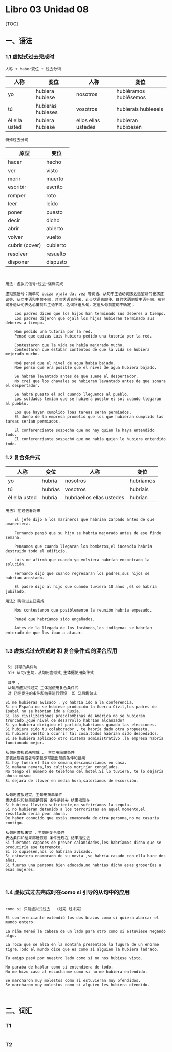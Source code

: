 # Libro 03 Unidad 08

[TOC]

## 一、语法

### 1.1 虚拟式过去完成时

```
人称 + haber变位 + 过去分词
```

| 人称          | 变位              | 人称                | 变位                  |
| ------------- | ----------------- | ------------------- | --------------------- |
| yo            | hubiera hubiese   | nosotros            | hubiéramos hubiésemos |
| tú            | hubieras hubieses | vosotros            | hubierais hubieseis   |
| él ella usted | hubiera hubiese   | ellos ellas ustedes | hubieran hubioesen    |

```
特殊过去分词
```

| 原型            | 变位     |
| --------------- | -------- |
| hacer           | hecho    |
| ver             | visto    |
| morir           | muerto   |
| escribir        | escrito  |
| romper          | roto     |
| leer            | leído    |
| poner           | puesto   |
| decir           | dicho    |
| abrir           | abierto  |
| volver          | vuelto   |
| cubrir  (cover) | cubierto |
| resolver        | resuelto |
| disponer        | dispusto |

```


用法：虚拟式信号+过去+强调完成

虚拟式信号：简单句 quiza ojala dal vez 等词语、从句中主语动词表达愿望命令要求建议等、从句主语和主句不同，时间状语表将来，让步状语表即使、目的状语前后主语不同，形容词补语从句表达心情前后主语不同，名词补语从句，定语从句前置词不确定；

    Los padres dicen que los hijos han terminado sus deberes a tiempo.
    Los padres dijeron que ojalá los hijos hubieran terminado sus deberes a tiempo.

    Han pedido una tutoría por la red.
    Pensé que quizás Luis hubiera pedido una tutoría por la red.

    Contestaron que la vida se había mejorado mucho.
    Contestaron que estaban contentos de que la vida se hubiera mejorado mucho.

    Noé pensó que el nivel de agua había bajado.
    Noé pensó que era posible que el nivel de agua hubiera bajado.

    Se habrán levantado antes de que suene el despertador.
    No creí que los chavales se hubieran levantado antes de que sonara el despertador.

    Se habrá puesto el sol cuando lleguemos al pueblo.
    Los soldados temían que se hubiera puesto el sol cuando llegaran al pueblo.

    Los que hayan cumplido loas tareas serán permiados.
    El dueño de la empresa prometió que los que hubieran cumplido las tareas serían permiados.

    El conferenciante sospecha que no hay quien le haya entendido todo.
    El conferenciante sospechó que no había quien le hubiera entendido todo.

```

  

### 1.2 复合条件式

| 人称          | 变位    | 人称                      | 变位      |
| ------------- | ------- | ------------------------- | --------- |
| yo            | hubría  | nosotros                  | hubríamos |
| tú            | hubrías | vosotros                  | hubríais  |
| él ella usted | hubría  | hubríaellos ellas ustedes | hubrían   |

```
用法1 在过去看将来

	El jefe dijo a los marineros que habrían zarpado antes de que amaneciera.

	Fernando pensó que su hijo se habría mejorado antes de ese finde semana.

	Pensamos que cuando llegaran los bomberos,el incendio habría destruido todo el edificio.

	Luis me afirmó que cuando yo volviera habrían encontrado la solución.

	Fernando dijo que cuando regresaran los padres,sus hijos se habrían acostado.

	El padre dijo al hijo que cuando tuviera 18 años ,él se habría jubilado.

用法2 猜测过去已完成

	Nos contestaron que posiblemente la reunión habría empezado.
	
	Pensé que habríamos sido engañados.
	
	Antes de la llegada de los foráneos,los indígenas se habrían enterado de que los iban a atacar.
 

```

### 1.3 虚拟式过去完成时 和 复合条件式 的混合应用

```
 
 Si 引导的条件句
 Si+ 从句/主句，从句用虚拟式,主体据使用条件式
 
 其中 , 
 从句用虚拟式过完 主体据使用复合条件式
 对 已经发生的条件和结果进行假设  即 马后炮句式
 
Si me hubieras avisado , yo habría ido a la conferencia.
Si en España no se hubiese producido la Guerra Civil,los padres de Isabel no se habrían ido a Rusia.
Si las civilizaciones precolombinas de América no se hubieran truncado,¿qué nivel de desarrollo habrían alcanzado?
Si yo hubiera dirigido el partido,habríamos ganado las elecciones.
Si hubiera sido tu colaborador , te habría dado otra propuesta.
Si hubiera vuelto a ocurrir tal cosa,todos habrían sido despedidos.
Si se hubiera aplicado otro sistema administrativo ,la empresa habría funcionado mejor.

从句用虚拟式未完成 ， 主句用简单条件
即表达现在或者将来极少可能出现的条件和结果
Si hoy fuera el fin de semana,descansaríamos en casa.
Si mañana nevara,los cultivos morirían congelados.
No tengo el número de teléfono del hotel,Si lo tuviera, te lo dejaría ahora mismo 
Si dejara de llover en media hora,saldríamos de excursión.


从句用虚拟过完，主句用简单条件
表达条件和结果都是假设 条件是过去 结果指现在  
Si hubiera llovido suficiente,no sufriríamos la sequía.
Si no hubieran detenido a los terroristas en aquel momento,el resultado sería peor ahora.
De haber conocido que estás enamorada de otra persona,no me casaría contigo.

从句用虚拟未完 ，主句用复合条件
表达条件和结果都是假设 条件是现在 结果指过去  
Si fuéramos capaces de prever calamidades,les habríamos dicho que se produciría ese terremoto.
Si lo supiesen,nos lo habrían avisado.
Si estuviera enamorado de su novia ,se habría casado con ella hace dos años.
Si fueras una persona bien educada,no habrías dicho esas groserías a esas mujeres.

 
```

### 1.4 虚拟式过去完成时在como si 引导的从句中的应用

```

como si 只能虚拟式过去  （过完 过未完）

El conferenciante extendió los dos brazos como si quiera abarcar el mundo entero.

La niña meneó la cabeza de un lado para otro como si estuviese negando algo.

La roca que se alza en la montaña presentaba la fugura de un enorme tigre.Todo el mundo dice que es como si alguien la hubiera ladrado.

Tu amigo pasó por nuestro lado como si no nos hubiese visto.

No paraba de hablar como si entendiera de todo.
No me hizo caso al escucharme como si no me hubiera entendido.

Se marcharon muy molestos como si estuvieran muy ofendidos.
Se marcharom muy molestos como si alguien les hubiera ofendido.

 
```







## 二、词汇

### T1

```

```



### T2

```

```







